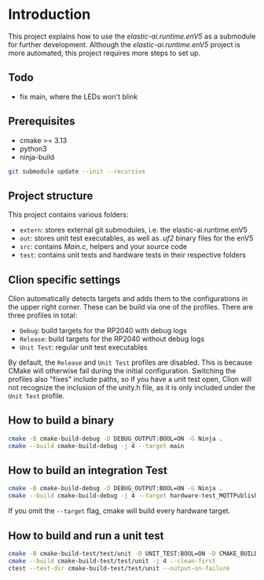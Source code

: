 # Introduction

This project explains how to use the _elastic-ai.runtime.enV5_ as a submodule for further development.
Although the _elastic-ai.runtime.enV5_ project is more automated, this project requires more steps to set up.

## Todo

* fix main, where the LEDs won't blink

## Prerequisites

* cmake >= 3.13
* python3
* ninja-build

```bash
git submodule update --init --recursive
```

## Project structure

This project contains various folders:
* `extern`: stores external git submodules, i.e. the elastic-ai.runtime.enV5
* `out`: stores unit test executables, as well as _.uf2_ binary files for the enV5
* `src`: contains _Main.c_, helpers and your source code
* `test`: contains unit tests and hardware tests in their respective folders

## Clion specific settings

Clion automatically detects targets and adds them to the configurations in the upper right corner. These can be build
via one of the profiles. There are three profiles in total:

* `Debug`: build targets for the RP2040 with debug logs
* `Release`: build targets for the RP2040 without debug logs
* `Unit Test`: regular unit test executables

By default, the `Release` and `Unit Test` profiles are disabled. This is because CMake will otherwise fail during the 
initial configuration. Switching the profiles also "fixes" include paths, so if you have a unit test open, Clion will 
not recognize the inclusion of the unity.h file, as it is only included under the `Unit Test` profile. 

## How to build a binary

```bash
cmake -B cmake-build-debug -D DEBUG_OUTPUT:BOOL=ON -G Ninja .
cmake --build cmake-build-debug -j 4 --target main
```

## How to build an integration Test

```bash
cmake -B cmake-build-debug -D DEBUG_OUTPUT:BOOL=ON -G Ninja .
cmake --build cmake-build-debug -j 4 --target hardware-test_MQTTPublish
```

If you omit the `--target` flag, cmake will build every hardware target.

## How to build and run a unit test

```bash
cmake -B cmake-build-test/test/unit -D UNIT_TEST:BOOL=ON -D CMAKE_BUILD_TYPE=DEBUG -G Ninja .
cmake --build cmake-build-test/test/unit -j 4 --clean-first
ctest --test-dir cmake-build-test/test/unit --output-on-failure
```